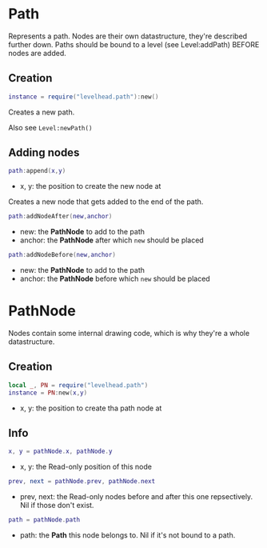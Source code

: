 # Path

Represents a path.
Nodes are their own datastructure, they're described further down.
Paths should be bound to a level (see Level:addPath) BEFORE nodes are added.

## Creation

```Lua
instance = require("levelhead.path"):new()
```
Creates a new path.

Also see `Level:newPath()`

## Adding nodes

```Lua
path:append(x,y)
```
- x, y: the position to create the new node at

Creates a new node that gets added to the end of the path.

```Lua
path:addNodeAfter(new,anchor)
```
- new: the __PathNode__ to add to the path
- anchor: the __PathNode__ after which `new` should be placed

```Lua
path:addNodeBefore(new,anchor)
```
- new: the __PathNode__ to add to the path
- anchor: the __PathNode__ before which `new` should be placed

# PathNode

Nodes contain some internal drawing code, which is why they're a whole datastructure.

## Creation

```Lua
local _, PN = require("levelhead.path")
instance = PN:new(x,y)
```
- x, y: the position to create tha path node at

## Info

```Lua
x, y = pathNode.x, pathNode.y
```
- x, y: the Read-only position of this node

```Lua
prev, next = pathNode.prev, pathNode.next
```
- prev, next: the Read-only nodes before and after this one repsectively. Nil if those don't exist.

```Lua
path = pathNode.path
```
- path: the __Path__ this node belongs to. Nil if it's not bound to a path.
